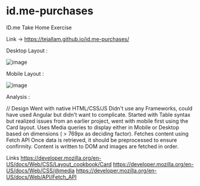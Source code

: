 # id.me-purchases

ID.me Take Home Exercise

Link -> https://tejallam.github.io/id.me-purchases/


Desktop Layout :

![image](https://github.com/user-attachments/assets/54682306-0705-4685-bd32-a59afdfa4a4d)


Mobile Layout :

![image](https://github.com/user-attachments/assets/aef168fc-4551-4e85-89f8-e09918e55e41)


Analysis : 

// Design
Went with native HTML/CSS/JS
Didn't use any Frameworks, could have used Angular but didn't want to complicate.
Started with Table syntax but realized issues from an earlier project, went with mobile first using the Card layout.
Uses Media queries to display either in Mobile or Desktop based on dimensions (  > 769px as deciding factor). 
Fetches content using Fetch API
Once data is retrieved, it should be preprocessed to ensure confirmity. 
Content is written to DOM and images are fetched in order.





Links 
https://developer.mozilla.org/en-US/docs/Web/CSS/Layout_cookbook/Card
https://developer.mozilla.org/en-US/docs/Web/CSS/@media
https://developer.mozilla.org/en-US/docs/Web/API/Fetch_API
